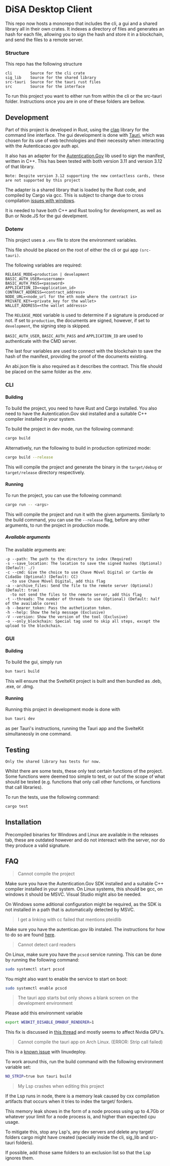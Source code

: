 # DiSA Desktop Client

This repo now hosts a monorepo that includes the cli, a gui and a shared library all in their own crates.
It indexes a directory of files and generates an hash for each file, allowing you to sign the hash and store it in a blockchain, and send the files to a remote server.

### Structure

This repo has the following structure
```
cli        Source for the cli crate
sig_lib    Source for the shared library
src-tauri  Source for the tauri rust files
src        Source for the interface
```

To run this project you want to either run from within the cli or the src-tauri folder. Instructions once you are in one of these folders are bellow.

## Development

Part of this project is developed in Rust, using the [clap](https://docs.rs/clap/latest/clap/index.html) library for the command line interface.
The gui development is done with [Tauri](https://tauri.app/), which was chosen for its use of web technologies and their necessity when interacting with the Autenticacao.gov auth api.

It also has an adapter for the [Autentication.Gov](https://github.com/amagovpt/autenticacao.gov) lib used to sign the manifest, written in C++.
This has been tested with both version 3.11 and version 3.12 of that library.

`Note: Despite version 3.12 supporting the new contactless cards, these are not supported by this project`

The adapter is a shared library that is loaded by the Rust code, and compiled by Cargo via gcc. This is subject to change due to cross compilation [issues with windows](https://external-content.duckduckgo.com/iu/?u=https%3A%2F%2Fwallpapercave.com%2Fwp%2Fwp5338276.jpg&f=1&nofb=1&ipt=dd97c7215cf26cab8becadbd60b0e5065d668f6223a2c2dcb6904195f2a2c24b&ipo=images).

It is needed to have both C++ and Rust tooling for development, as well as Bun or Node.JS for the gui develpment.

### Dotenv

This project uses a `.env` file to store the environment variables.

This file should be placed on the root of either the cli or gui app `(src-tauri)`.

The following variables are required:

```
RELEASE_MODE=production | development
BASIC_AUTH_USER=<username>
BASIC_AUTH_PASS=<password>
APPLICATION_ID=<application_id>
CONTRACT_ADDRESS=<contract_address>
NODE_URL=<node_url for the eth node where the contract is>
PRIVATE_KEY=<private_key for the wallet>
WALLET_ADDRESS=<the wallet addresss>
```

The `RELEASE_MODE` variable is used to determine if a signature is produced or not. If set to `production`, the documents are signed, however, if set to `development`, the signing step is skipped.

`BASIC_AUTH_USER`, `BASIC_AUTH_PASS` and `APPLICATION_ID` are used to authenticate with the CMD server.

The last four variables are used to connect with the blockchain to save the hash of the manifest, providing the proof of the documents existing.

An abi.json file is also required as it describes the contract. This file should be placed on the same folder as the .env.

### CLI

#### Building

To build the project, you need to have Rust and Cargo installed. You also need to have the Autentication.Gov skd installed and a suitable C++ compiler installed in your system.

To build the project in dev mode, run the following command:

```sh
cargo build
```

Alternatively, run the following to build in production optimized mode:

```sh
cargo build --release
```

This will compile the project and generate the binary in the `target/debug` or `target/release` directory respectively.

#### Running

To run the project, you can use the following command:

```sh
cargo run -- <args>
```

This will compile the project and run it with the given arguments.
Similarly to the build command, you can use the `--release` flag, before any other arguments, to run the project in production mode.

##### Available arguments

The available arguments are:
```
-p --path: The path to the directory to index (Required)
-s --save_location: The location to save the signed hashes (Optional) (Default: ./)
-c --cmd: Give the choice to use Chave Móvel Digital or Cartão de Cidadão (Optional) (Default: CC)
  -to use Chave Móvel Digital, add this flag
-a --archive_files: Send the file to the remote server (Optional) (Default: true)
  -to not send the files to the remote server, add this flag
-t --threads: The number of threads to use (Optional) (Default: half of the available cores)
-b --bearer_token: Pass the autheticaton token.
-h --help: Show the help message (Exclusive)
-V --version: Show the version of the tool (Exclusive)
-o --only_blockchain: Special tag used to skip all steps, except the upload to the blockchain.
```

### GUI

#### Building

To build the gui, simply run

```sh
bun tauri build
```

This will ensure that the SvelteKit project is built and then bundled as .deb, .exe, or .dmg.

#### Running

Running this project in development mode is done with

```sh
bun tauri dev
```

as per Tauri's instructions, running the Tauri app and the SvelteKit simultaneosly in one command.

## Testing

```
Only the shared library has tests for now.
```

Whilst there are some tests, these only test certain functions of the project.
Some functions were deemed too simple to test, or out of the scope of what should be tested (e.g. functions that only call other functions, or functions that call libraries).

To run the tests, use the following command:

```sh
cargo test
```

## Installation

Precompiled binaries for Windows and Linux are available in the releases tab, these are outdated however and do not intereact with the server, nor do they produce a valid signature.


## FAQ

> Cannot compile the project

Make sure you have the Autentication.Gov SDK installed and a suitable C++ compiler installed in your system.
On Linux systems, this should be gcc, on windows it should be MSVC. Visual Studio might also be needed.

On Windows some aditional configuration might be required, as the SDK is not installed in a path that is automatically detected by MSVC.

> I get a linking with cc failed that mentions pteidlib

Make sure you have the autenticao.gov lib instaled.
The instructions for how to do so are found [here](https://github.com/amagovpt/autenticacao.gov).

> Cannot detect card readers

On Linux, make sure you have the `pcscd` service running.
This can be done by running the following command:

```sh
sudo systemctl start pcscd
```

You might also want to enable the service to start on boot:

```sh
sudo systemctl enable pcscd
```

> The tauri app starts but only shows a blank screen on the development environment

Please add this environment variable

```sh
export WEBKIT_DISABLE_DMABUF_RENDERER=1
```

This fix is discussed in [this thread](https://github.com/tauri-apps/tauri/issues/9304) and mostly seems to affect Nvidia GPU's.

> Cannot compile the tauri app on Arch Linux. (ERROR: Strip call failed)

This is a [known issue](https://github.com/tauri-apps/tauri/issues/8929) with linuxdeploy.

To work around this, run the build command with the following environment variable set:

```sh
NO_STRIP=true bun tauri build
```

> My Lsp crashes when editing this project

If the Lsp runs in node, there is a memory leak caused by cxx compilation artifacts that occurs when it tries to index the target/ forders.

This memory leak shows in the form of a node process using up to 4.7Gb or whatever your limit for a node process is, and higher than expected cpu usage.

To mitigate this, stop any Lsp's, any dev servers and delete any target/ folders cargo might have created (specially inside the cli, sig_lib and src-tauri folders).

If possible, add those same folders to an exclusion list so that the Lsp ignores them.
